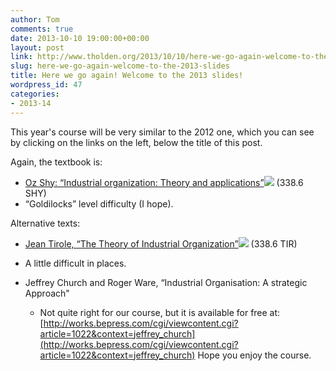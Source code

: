 ```yaml
---
author: Tom
comments: true
date: 2013-10-10 19:00:00+00:00
layout: post
link: http://www.tholden.org/2013/10/10/here-we-go-again-welcome-to-the-2013-slides/
slug: here-we-go-again-welcome-to-the-2013-slides
title: Here we go again! Welcome to the 2013 slides!
wordpress_id: 47
categories:
- 2013-14
---
```


This year's course will be very similar to the 2012 one, which you can see by clicking on the links on the left, below the title of this post.  
  
Again, the textbook is:  


  * [Oz Shy: “Industrial organization: Theory and applications”](http://www.amazon.co.uk/gp/product/0262691795/ref=as_li_ss_tl?ie=UTF8&camp=1634&creative=19450&creativeASIN=0262691795&linkCode=as2&tag=tholdenorg-21)![](http://ir-uk.amazon-adsystem.com/e/ir?t=tholdenorg-21&l=as2&o=2&a=0262691795) (338.6 SHY)
  * “Goldilocks” level difficulty (I hope).
  
Alternative texts:  


  * [Jean Tirole, “The Theory of Industrial Organization”](http://www.amazon.co.uk/gp/product/0262200716/ref=as_li_ss_tl?ie=UTF8&camp=1634&creative=19450&creativeASIN=0262200716&linkCode=as2&tag=tholdenorg-21)![](http://ir-uk.amazon-adsystem.com/e/ir?t=tholdenorg-21&l=as2&o=2&a=0262200716) (338.6 TIR)
  * A little difficult in places.
* Jeffrey Church and Roger Ware, “Industrial Organisation: A strategic Approach"

  * Not quite right for our course, but it is available for free at: [http://works.bepress.com/cgi/viewcontent.cgi?article=1022&context=jeffrey_church](http://works.bepress.com/cgi/viewcontent.cgi?article=1022&context=jeffrey_church)
Hope you enjoy the course.
